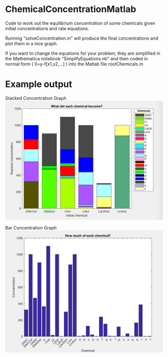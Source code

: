 # ChemicalConcentrationMatlab
Code to work out the equilibrium concentration of some chemicals given initial concentrations and rate equations.

Running "solveConcentration.m" will produce the final concentrations and plot them in a nice graph.

If you want to change the equations for your problem, they are simplified in the Mathematica notebook "SimplifyEquations.nb" and then coded in normal form ( 0=y-f[x1,x2,...] ) into the Matlab file rootChemicals.m

# Example output
Stacked Concentration Graph
![Stacked Concentration Graph](StackedConcentrationGraph.png)

Bar Concentration Graph
![Bar Concentration Graph](BarConcentrationGraph.png)
